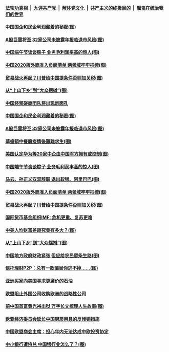 ####  [法轮功真相](../../../../basic/blob/master/README.md?t=06261402) &nbsp;|&nbsp; [九评共产党](../../../../9ping.md/blob/master/README.md?t=06261402) &nbsp;|&nbsp; [解体党文化](../../../../jtdwh.md/blob/master/README.md?t=06261402)  &nbsp;|&nbsp; [共产主义的终极目的](../../../../gczydzjmd.md/blob/master/README.md?t=06261402) &nbsp;|&nbsp; [魔鬼在统治我们的世界](../../../../mgztzwmdsj.md/blob/master/README.md?t=06261402) 

#### [中国国企和民企利润藏着的秘密(图)](../pages/p5/937711.md?t=06261402) 

#### [A股巨雷将至 32家公司未披露年报临退市风险(图)](../pages/p5/937727.md?t=06261402) 

#### [中国端午节谈谈粽子 业务毛利润率高的惊人(图)](../pages/p5/937695.md?t=06261402) 

#### [中国2020版外商准入负面清单 两领域牢牢把控(图)](../pages/p5/937687.md?t=06261402) 

#### [贸易战火再起？川普给中国提条件否则加关税(图)](../pages/p5/937682.md?t=06261402) 

#### [从“上山下乡”到“大众摆摊”(图)](../pages/p5/937620.md?t=06261402) 

#### [中国经贸磋商团队将出现新面孔](../pages/p5/937736.md?t=06261402) 

#### [中国国企和民企利润藏着的秘密(图)](../pages/p5/937711.md?t=06261402) 

#### [A股巨雷将至 32家公司未披露年报临退市风险(图)](../pages/p5/937727.md?t=06261402) 

#### [華盛頓中餐廳疫情後艱難求生(图)](../pages/p5/937726.md?t=06261402) 

#### [美国认定华为等20家中企由中国军方拥有或控制(图)](../pages/p5/937724.md?t=06261402) 

#### [中国端午节谈谈粽子 业务毛利润率高的惊人(图)](../pages/p5/937695.md?t=06261402) 

#### [马云、孙正义双双辞职 退出软银、阿里巴巴(图)](../pages/p5/937690.md?t=06261402) 

#### [中国2020版外商准入负面清单 两领域牢牢把控(图)](../pages/p5/937687.md?t=06261402) 

#### [贸易战火再起？川普给中国提条件否则加关税(图)](../pages/p5/937682.md?t=06261402) 

#### [国际货币基金组织IMF: 危机更重、复苏更难](../pages/p5/937676.md?t=06261402) 

#### [中美人均财富差距究竟有多大？(图)](../pages/p5/937633.md?t=06261402) 

#### [从“上山下乡”到“大众摆摊”(图)](../pages/p5/937620.md?t=06261402) 

#### [中国地方政府财政紧张 但应给农民留条生路(图)](../pages/p5/937593.md?t=06261402) 

#### [信托理财P2P：总有一款骗局你逃不掉……(图)](../pages/p5/937618.md?t=06261402) 

#### [亚洲买家向美国寻求更廉价的石油](../pages/p5/937608.md?t=06261402) 

#### [欧盟阻止外国公司收购欧洲的战略性公司](../pages/p5/937606.md?t=06261402) 

#### [前中国首富黄光裕出狱 万字长文梳理人生故事(图)](../pages/p5/937586.md?t=06261402) 

#### [欧亚经济委员会延长中国厨房用具的反倾销措施](../pages/p5/937582.md?t=06261402) 

#### [中国欧盟商会主席：担心年内无法达成中欧投资协定](../pages/p5/937575.md?t=06261402) 

#### [中小银行遭挤兑 中国银行业怎么了？(图)](../pages/p5/937574.md?t=06261402) 

